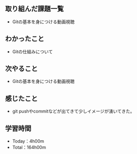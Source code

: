 ## 取り組んだ課題一覧
- Gitの基本を身につける動画視聴
## わかったこと
- Gitの仕組みについて
## 次やること
- Gitの基本を身につける動画視聴
## 感じたこと
- git pushやcommitなどが出てきて少しイメージが湧いてきた。
## 学習時間
- Today：4h00m
- Total：164h00m
